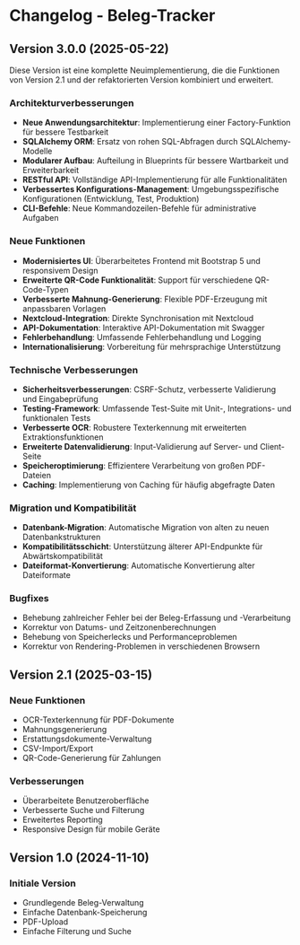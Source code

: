# Changelog - Beleg-Tracker

## Version 3.0.0 (2025-05-22)

Diese Version ist eine komplette Neuimplementierung, die die Funktionen von Version 2.1 und der refaktorierten Version kombiniert und erweitert.

### Architekturverbesserungen
- **Neue Anwendungsarchitektur**: Implementierung einer Factory-Funktion für bessere Testbarkeit
- **SQLAlchemy ORM**: Ersatz von rohen SQL-Abfragen durch SQLAlchemy-Modelle
- **Modularer Aufbau**: Aufteilung in Blueprints für bessere Wartbarkeit und Erweiterbarkeit
- **RESTful API**: Vollständige API-Implementierung für alle Funktionalitäten
- **Verbessertes Konfigurations-Management**: Umgebungsspezifische Konfigurationen (Entwicklung, Test, Produktion)
- **CLI-Befehle**: Neue Kommandozeilen-Befehle für administrative Aufgaben

### Neue Funktionen
- **Modernisiertes UI**: Überarbeitetes Frontend mit Bootstrap 5 und responsivem Design
- **Erweiterte QR-Code Funktionalität**: Support für verschiedene QR-Code-Typen
- **Verbesserte Mahnung-Generierung**: Flexible PDF-Erzeugung mit anpassbaren Vorlagen
- **Nextcloud-Integration**: Direkte Synchronisation mit Nextcloud
- **API-Dokumentation**: Interaktive API-Dokumentation mit Swagger
- **Fehlerbehandlung**: Umfassende Fehlerbehandlung und Logging
- **Internationalisierung**: Vorbereitung für mehrsprachige Unterstützung

### Technische Verbesserungen
- **Sicherheitsverbesserungen**: CSRF-Schutz, verbesserte Validierung und Eingabeprüfung
- **Testing-Framework**: Umfassende Test-Suite mit Unit-, Integrations- und funktionalen Tests
- **Verbesserte OCR**: Robustere Texterkennung mit erweiterten Extraktionsfunktionen
- **Erweiterte Datenvalidierung**: Input-Validierung auf Server- und Client-Seite
- **Speicheroptimierung**: Effizientere Verarbeitung von großen PDF-Dateien
- **Caching**: Implementierung von Caching für häufig abgefragte Daten

### Migration und Kompatibilität
- **Datenbank-Migration**: Automatische Migration von alten zu neuen Datenbankstrukturen
- **Kompatibilitätsschicht**: Unterstützung älterer API-Endpunkte für Abwärtskompatibilität
- **Dateiformat-Konvertierung**: Automatische Konvertierung alter Dateiformate

### Bugfixes
- Behebung zahlreicher Fehler bei der Beleg-Erfassung und -Verarbeitung
- Korrektur von Datums- und Zeitzonenberechnungen
- Behebung von Speicherlecks und Performanceproblemen
- Korrektur von Rendering-Problemen in verschiedenen Browsern

## Version 2.1 (2025-03-15)

### Neue Funktionen
- OCR-Texterkennung für PDF-Dokumente
- Mahnungsgenerierung
- Erstattungsdokumente-Verwaltung
- CSV-Import/Export
- QR-Code-Generierung für Zahlungen

### Verbesserungen
- Überarbeitete Benutzeroberfläche
- Verbesserte Suche und Filterung
- Erweitertes Reporting
- Responsive Design für mobile Geräte

## Version 1.0 (2024-11-10)

### Initiale Version
- Grundlegende Beleg-Verwaltung
- Einfache Datenbank-Speicherung
- PDF-Upload
- Einfache Filterung und Suche